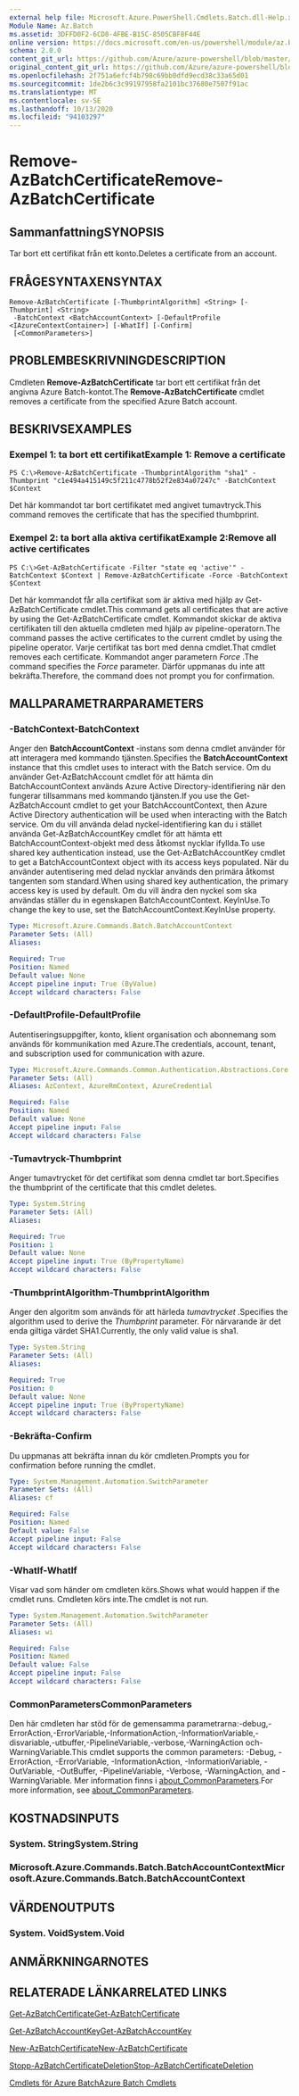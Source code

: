 ```yaml
---
external help file: Microsoft.Azure.PowerShell.Cmdlets.Batch.dll-Help.xml
Module Name: Az.Batch
ms.assetid: 3DFFD0F2-6CD8-4FBE-B15C-8505CBF8F44E
online version: https://docs.microsoft.com/en-us/powershell/module/az.batch/remove-azbatchcertificate
schema: 2.0.0
content_git_url: https://github.com/Azure/azure-powershell/blob/master/src/Batch/Batch/help/Remove-AzBatchCertificate.md
original_content_git_url: https://github.com/Azure/azure-powershell/blob/master/src/Batch/Batch/help/Remove-AzBatchCertificate.md
ms.openlocfilehash: 2f751a6efcf4b798c69bb0dfd9ecd38c33a65d01
ms.sourcegitcommit: 1de2b6c3c99197958fa2101bc37680e7507f91ac
ms.translationtype: MT
ms.contentlocale: sv-SE
ms.lasthandoff: 10/13/2020
ms.locfileid: "94103297"
---
```

# <span data-ttu-id="94fa9-101">Remove-AzBatchCertificate</span><span class="sxs-lookup"><span data-stu-id="94fa9-101">Remove-AzBatchCertificate</span></span>

## <span data-ttu-id="94fa9-102">Sammanfattning</span><span class="sxs-lookup"><span data-stu-id="94fa9-102">SYNOPSIS</span></span>
<span data-ttu-id="94fa9-103">Tar bort ett certifikat från ett konto.</span><span class="sxs-lookup"><span data-stu-id="94fa9-103">Deletes a certificate from an account.</span></span>

## <span data-ttu-id="94fa9-104">FRÅGESYNTAXEN</span><span class="sxs-lookup"><span data-stu-id="94fa9-104">SYNTAX</span></span>

```
Remove-AzBatchCertificate [-ThumbprintAlgorithm] <String> [-Thumbprint] <String>
 -BatchContext <BatchAccountContext> [-DefaultProfile <IAzureContextContainer>] [-WhatIf] [-Confirm]
 [<CommonParameters>]
```

## <span data-ttu-id="94fa9-105">PROBLEMBESKRIVNING</span><span class="sxs-lookup"><span data-stu-id="94fa9-105">DESCRIPTION</span></span>
<span data-ttu-id="94fa9-106">Cmdleten **Remove-AzBatchCertificate** tar bort ett certifikat från det angivna Azure Batch-kontot.</span><span class="sxs-lookup"><span data-stu-id="94fa9-106">The **Remove-AzBatchCertificate** cmdlet removes a certificate from the specified Azure Batch account.</span></span>

## <span data-ttu-id="94fa9-107">BESKRIVS</span><span class="sxs-lookup"><span data-stu-id="94fa9-107">EXAMPLES</span></span>

### <span data-ttu-id="94fa9-108">Exempel 1: ta bort ett certifikat</span><span class="sxs-lookup"><span data-stu-id="94fa9-108">Example 1: Remove a certificate</span></span>
```
PS C:\>Remove-AzBatchCertificate -ThumbprintAlgorithm "sha1" -Thumbprint "c1e494a415149c5f211c4778b52f2e834a07247c" -BatchContext $Context
```

<span data-ttu-id="94fa9-109">Det här kommandot tar bort certifikatet med angivet tumavtryck.</span><span class="sxs-lookup"><span data-stu-id="94fa9-109">This command removes the certificate that has the specified thumbprint.</span></span>

### <span data-ttu-id="94fa9-110">Exempel 2: ta bort alla aktiva certifikat</span><span class="sxs-lookup"><span data-stu-id="94fa9-110">Example 2:Remove all active certificates</span></span>
```
PS C:\>Get-AzBatchCertificate -Filter "state eq 'active'" -BatchContext $Context | Remove-AzBatchCertificate -Force -BatchContext $Context
```

<span data-ttu-id="94fa9-111">Det här kommandot får alla certifikat som är aktiva med hjälp av Get-AzBatchCertificate cmdlet.</span><span class="sxs-lookup"><span data-stu-id="94fa9-111">This command gets all certificates that are active by using the Get-AzBatchCertificate cmdlet.</span></span>
<span data-ttu-id="94fa9-112">Kommandot skickar de aktiva certifikaten till den aktuella cmdleten med hjälp av pipeline-operatorn.</span><span class="sxs-lookup"><span data-stu-id="94fa9-112">The command passes the active certificates to the current cmdlet by using the pipeline operator.</span></span>
<span data-ttu-id="94fa9-113">Varje certifikat tas bort med denna cmdlet.</span><span class="sxs-lookup"><span data-stu-id="94fa9-113">That cmdlet removes each certificate.</span></span>
<span data-ttu-id="94fa9-114">Kommandot anger parametern *Force* .</span><span class="sxs-lookup"><span data-stu-id="94fa9-114">The command specifies the *Force* parameter.</span></span>
<span data-ttu-id="94fa9-115">Därför uppmanas du inte att bekräfta.</span><span class="sxs-lookup"><span data-stu-id="94fa9-115">Therefore, the command does not prompt you for confirmation.</span></span>

## <span data-ttu-id="94fa9-116">MALLPARAMETRAR</span><span class="sxs-lookup"><span data-stu-id="94fa9-116">PARAMETERS</span></span>

### <span data-ttu-id="94fa9-117">-BatchContext</span><span class="sxs-lookup"><span data-stu-id="94fa9-117">-BatchContext</span></span>
<span data-ttu-id="94fa9-118">Anger den **BatchAccountContext** -instans som denna cmdlet använder för att interagera med kommando tjänsten.</span><span class="sxs-lookup"><span data-stu-id="94fa9-118">Specifies the **BatchAccountContext** instance that this cmdlet uses to interact with the Batch service.</span></span>
<span data-ttu-id="94fa9-119">Om du använder Get-AzBatchAccount cmdlet för att hämta din BatchAccountContext används Azure Active Directory-identifiering när den fungerar tillsammans med kommando tjänsten.</span><span class="sxs-lookup"><span data-stu-id="94fa9-119">If you use the Get-AzBatchAccount cmdlet to get your BatchAccountContext, then Azure Active Directory authentication will be used when interacting with the Batch service.</span></span> <span data-ttu-id="94fa9-120">Om du vill använda delad nyckel-identifiering kan du i stället använda Get-AzBatchAccountKey cmdlet för att hämta ett BatchAccountContext-objekt med dess åtkomst nycklar ifyllda.</span><span class="sxs-lookup"><span data-stu-id="94fa9-120">To use shared key authentication instead, use the Get-AzBatchAccountKey cmdlet to get a BatchAccountContext object with its access keys populated.</span></span> <span data-ttu-id="94fa9-121">När du använder autentisering med delad nycklar används den primära åtkomst tangenten som standard.</span><span class="sxs-lookup"><span data-stu-id="94fa9-121">When using shared key authentication, the primary access key is used by default.</span></span> <span data-ttu-id="94fa9-122">Om du vill ändra den nyckel som ska användas ställer du in egenskapen BatchAccountContext. KeyInUse.</span><span class="sxs-lookup"><span data-stu-id="94fa9-122">To change the key to use, set the BatchAccountContext.KeyInUse property.</span></span>

```yaml
Type: Microsoft.Azure.Commands.Batch.BatchAccountContext
Parameter Sets: (All)
Aliases:

Required: True
Position: Named
Default value: None
Accept pipeline input: True (ByValue)
Accept wildcard characters: False
```

### <span data-ttu-id="94fa9-123">-DefaultProfile</span><span class="sxs-lookup"><span data-stu-id="94fa9-123">-DefaultProfile</span></span>
<span data-ttu-id="94fa9-124">Autentiseringsuppgifter, konto, klient organisation och abonnemang som används för kommunikation med Azure.</span><span class="sxs-lookup"><span data-stu-id="94fa9-124">The credentials, account, tenant, and subscription used for communication with azure.</span></span>

```yaml
Type: Microsoft.Azure.Commands.Common.Authentication.Abstractions.Core.IAzureContextContainer
Parameter Sets: (All)
Aliases: AzContext, AzureRmContext, AzureCredential

Required: False
Position: Named
Default value: None
Accept pipeline input: False
Accept wildcard characters: False
```

### <span data-ttu-id="94fa9-125">-Tumavtryck</span><span class="sxs-lookup"><span data-stu-id="94fa9-125">-Thumbprint</span></span>
<span data-ttu-id="94fa9-126">Anger tumavtrycket för det certifikat som denna cmdlet tar bort.</span><span class="sxs-lookup"><span data-stu-id="94fa9-126">Specifies the thumbprint of the certificate that this cmdlet deletes.</span></span>

```yaml
Type: System.String
Parameter Sets: (All)
Aliases:

Required: True
Position: 1
Default value: None
Accept pipeline input: True (ByPropertyName)
Accept wildcard characters: False
```

### <span data-ttu-id="94fa9-127">-ThumbprintAlgorithm</span><span class="sxs-lookup"><span data-stu-id="94fa9-127">-ThumbprintAlgorithm</span></span>
<span data-ttu-id="94fa9-128">Anger den algoritm som används för att härleda *tumavtrycket* .</span><span class="sxs-lookup"><span data-stu-id="94fa9-128">Specifies the algorithm used to derive the *Thumbprint* parameter.</span></span>
<span data-ttu-id="94fa9-129">För närvarande är det enda giltiga värdet SHA1.</span><span class="sxs-lookup"><span data-stu-id="94fa9-129">Currently, the only valid value is sha1.</span></span>

```yaml
Type: System.String
Parameter Sets: (All)
Aliases:

Required: True
Position: 0
Default value: None
Accept pipeline input: True (ByPropertyName)
Accept wildcard characters: False
```

### <span data-ttu-id="94fa9-130">-Bekräfta</span><span class="sxs-lookup"><span data-stu-id="94fa9-130">-Confirm</span></span>
<span data-ttu-id="94fa9-131">Du uppmanas att bekräfta innan du kör cmdleten.</span><span class="sxs-lookup"><span data-stu-id="94fa9-131">Prompts you for confirmation before running the cmdlet.</span></span>

```yaml
Type: System.Management.Automation.SwitchParameter
Parameter Sets: (All)
Aliases: cf

Required: False
Position: Named
Default value: False
Accept pipeline input: False
Accept wildcard characters: False
```

### <span data-ttu-id="94fa9-132">-WhatIf</span><span class="sxs-lookup"><span data-stu-id="94fa9-132">-WhatIf</span></span>
<span data-ttu-id="94fa9-133">Visar vad som händer om cmdleten körs.</span><span class="sxs-lookup"><span data-stu-id="94fa9-133">Shows what would happen if the cmdlet runs.</span></span>
<span data-ttu-id="94fa9-134">Cmdleten körs inte.</span><span class="sxs-lookup"><span data-stu-id="94fa9-134">The cmdlet is not run.</span></span>

```yaml
Type: System.Management.Automation.SwitchParameter
Parameter Sets: (All)
Aliases: wi

Required: False
Position: Named
Default value: False
Accept pipeline input: False
Accept wildcard characters: False
```

### <span data-ttu-id="94fa9-135">CommonParameters</span><span class="sxs-lookup"><span data-stu-id="94fa9-135">CommonParameters</span></span>
<span data-ttu-id="94fa9-136">Den här cmdleten har stöd för de gemensamma parametrarna:-debug,-ErrorAction,-ErrorVariable,-InformationAction,-InformationVariable,-disvariable,-utbuffer,-PipelineVariable,-verbose,-WarningAction och-WarningVariable.</span><span class="sxs-lookup"><span data-stu-id="94fa9-136">This cmdlet supports the common parameters: -Debug, -ErrorAction, -ErrorVariable, -InformationAction, -InformationVariable, -OutVariable, -OutBuffer, -PipelineVariable, -Verbose, -WarningAction, and -WarningVariable.</span></span> <span data-ttu-id="94fa9-137">Mer information finns i [about_CommonParameters](http://go.microsoft.com/fwlink/?LinkID=113216).</span><span class="sxs-lookup"><span data-stu-id="94fa9-137">For more information, see [about_CommonParameters](http://go.microsoft.com/fwlink/?LinkID=113216).</span></span>

## <span data-ttu-id="94fa9-138">KOSTNADS</span><span class="sxs-lookup"><span data-stu-id="94fa9-138">INPUTS</span></span>

### <span data-ttu-id="94fa9-139">System. String</span><span class="sxs-lookup"><span data-stu-id="94fa9-139">System.String</span></span>

### <span data-ttu-id="94fa9-140">Microsoft.Azure.Commands.Batch.BatchAccountContext</span><span class="sxs-lookup"><span data-stu-id="94fa9-140">Microsoft.Azure.Commands.Batch.BatchAccountContext</span></span>

## <span data-ttu-id="94fa9-141">VÄRDEN</span><span class="sxs-lookup"><span data-stu-id="94fa9-141">OUTPUTS</span></span>

### <span data-ttu-id="94fa9-142">System. Void</span><span class="sxs-lookup"><span data-stu-id="94fa9-142">System.Void</span></span>

## <span data-ttu-id="94fa9-143">ANMÄRKNINGAR</span><span class="sxs-lookup"><span data-stu-id="94fa9-143">NOTES</span></span>

## <span data-ttu-id="94fa9-144">RELATERADE LÄNKAR</span><span class="sxs-lookup"><span data-stu-id="94fa9-144">RELATED LINKS</span></span>

[<span data-ttu-id="94fa9-145">Get-AzBatchCertificate</span><span class="sxs-lookup"><span data-stu-id="94fa9-145">Get-AzBatchCertificate</span></span>](./Get-AzBatchCertificate.md)

[<span data-ttu-id="94fa9-146">Get-AzBatchAccountKey</span><span class="sxs-lookup"><span data-stu-id="94fa9-146">Get-AzBatchAccountKey</span></span>](./Get-AzBatchAccountKey.md)

[<span data-ttu-id="94fa9-147">New-AzBatchCertificate</span><span class="sxs-lookup"><span data-stu-id="94fa9-147">New-AzBatchCertificate</span></span>](./New-AzBatchCertificate.md)

[<span data-ttu-id="94fa9-148">Stopp-AzBatchCertificateDeletion</span><span class="sxs-lookup"><span data-stu-id="94fa9-148">Stop-AzBatchCertificateDeletion</span></span>](./Stop-AzBatchCertificateDeletion.md)

[<span data-ttu-id="94fa9-149">Cmdlets för Azure Batch</span><span class="sxs-lookup"><span data-stu-id="94fa9-149">Azure Batch Cmdlets</span></span>](/powershell/module/Az.Batch/)
